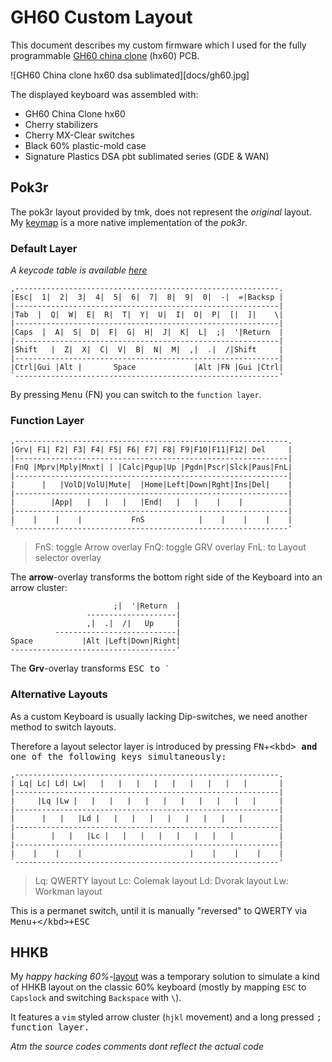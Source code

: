 GH60 Custom Layout
==================

This document describes my custom firmware which I used for the fully
programmable [GH60 china clone](docs/gh60pcb.jpg) (hx60) PCB.


![GH60 China clone hx60 dsa sublimated][docs/gh60.jpg]

The displayed keyboard was assembled with:
  * GH60 China Clone hx60
  * Cherry stabilizers
  * Cherry MX-Clear switches
  * Black 60% plastic-mold case
  * Signature Plastics DSA pbt sublimated series (GDE & WAN)

## Pok3r

The pok3r layout provided by tmk, does not represent the *original* layout.
My [keymap](keymap_pokerorg.c) is a more native implementation of the *pok3r*.

### Default Layer

*A keycode table is available [here](https://github.com/tmk/tmk_keyboard/blob/master/tmk_core/doc/keycode.txt)*

```
,-----------------------------------------------------------.
|Esc|  1|  2|  3|  4|  5|  6|  7|  8|  9|  0|  -|  =|Backsp |
|-----------------------------------------------------------|
|Tab  |  Q|  W|  E|  R|  T|  Y|  U|  I|  O|  P|  [|  ]|    \|
|-----------------------------------------------------------|
|Caps  |  A|  S|  D|  F|  G|  H|  J|  K|  L|  ;|  '|Return  |
|-----------------------------------------------------------|
|Shift   |  Z|  X|  C|  V|  B|  N|  M|  ,|  .|  /|Shift     |
|-----------------------------------------------------------|
|Ctrl|Gui |Alt |       Space             |Alt |FN |Gui |Ctrl|
`-----------------------------------------------------------'
```

By pressing <kbd>Menu</kbd> (FN) you can switch to the `function layer`.


### Function Layer

```
,-------------------------------------------------------------.
|Grv| F1| F2| F3| F4| F5| F6| F7| F8| F9|F10|F11|F12| Del     |
|-------------------------------------------------------------|
|FnQ |Mprv|Mply|Mnxt| | |Calc|Pgup|Up |Pgdn|Pscr|Slck|Paus|FnL|
|-------------------------------------------------------------|
|      |   |VolD|VolU|Mute|  |Home|Left|Down|Rght|Ins|Del|    |
|-------------------------------------------------------------|
|        |App|   |   |   |   |End|   |   |    |    |          |
|-------------------------------------------------------------|
|    |    |    |           FnS            |    |    |    |    |
`-------------------------------------------------------------'
```
> FnS: toggle Arrow overlay
> FnQ: toggle GRV overlay
> FnL: to Layout selector overlay

The **arrow**-overlay transforms the bottom right side of the Keyboard into an
arrow cluster:

```
                       ;|  '|Return  |
                 --------------------|
                 ,|  .|  /|   Up     |
          ---------------------------|
Space           |Alt |Left|Down|Right|
-------------------------------------'
```

The **Grv**-overlay transforms <kbd>ESC<kbd> to `` ` ``

### Alternative Layouts
As a custom Keyboard is usually lacking Dip-switches, we need another
method to switch layouts.

Therefore a layout selector layer is introduced by pressing
<kbd>FN</kbd>+<kbd>\<kbd> **and** one of the following keys simultaneously:

```
,-----------------------------------------------------------.
| Lq| Lc| Ld| Lw|   |   |   |   |   |   |   |   |   |       |
|-----------------------------------------------------------|
|     |Lq |Lw |   |   |   |   |   |   |   |   |   |   |     |
|-----------------------------------------------------------|
|      |   |   |Ld |   |   |   |   |   |   |   |   |        |
|-----------------------------------------------------------|
|        |   |   |Lc |   |   |   |   |   |   |   |          |
|-----------------------------------------------------------|
|    |    |    |                        |    |    |    |    |
`-----------------------------------------------------------'
```
> Lq: QWERTY layout
> Lc: Colemak layout
> Ld: Dvorak layout
> Lw: Workman layout

This is a permanet switch, until it is manually "reversed" to QWERTY via
<kbd>Menu</kbd>+<kbd>\</kbd>+<kbd>ESC</kbd>

## HHKB

My *happy hacking 60%*-[layout](keymap_hh60.c) was a temporary solution to simulate a kind of
HHKB layout on the classic 60% keyboard (mostly by mapping `ESC` to `Capslock`
and switching `Backspace` with `\`).

It features a `vim` styled arrow cluster (`hjkl` movement) and a long pressed
<kbd>;<kbd> function layer.

*Atm the source codes comments dont reflect the actual code*

